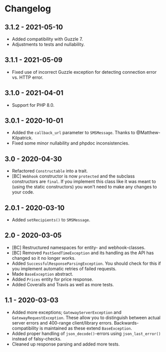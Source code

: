 # Changelog

## 3.1.2 - 2021-05-10
* Added compatibility with Guzzle 7.
* Adjustments to tests and nullability.

## 3.1.1 - 2021-05-09
* Fixed use of incorrect Guzzle exception for detecting connection error vs. HTTP error.

## 3.1.0 - 2021-04-01
* Support for PHP 8.0.

## 3.0.1 - 2020-10-01
* Added the `callback_url` parameter to `SMSMessage`. Thanks to @Matthew-Kilpatrick.
* Fixed some minor nullability and phpdoc inconsistencies.

## 3.0 - 2020-04-30
* Refactored `Constructable` into a trait.
* [BC] `Webhook` constructor is now `protected` and the subclass constructors are `final`. If you implement this class like it was meant to (using the static constructors) you won't need to make any changes to your code.

## 2.0.1 - 2020-03-10
* Added `setRecipients()` to `SMSMessage`.

## 2.0 - 2020-03-05
* [BC] Restructured namespaces for entity- and webhook-classes.
* [BC] Removed `PastSendTimeException` and its handling as the API has changed so it no longer works.
* Added `SuccessfulResponseParsingException`. You should check for this if you implement automatic retries of failed requests.
* Made `BaseException` abstract.
* Added `Prices` entity for price response.
* Added Coveralls and Travis as well as more tests.

## 1.1 - 2020-03-03
* Added more exceptions; `GatewayServerException` and `GatewayRequestException`. These allow you to distinguish between actual server errors and 400-range client/library errors. Backwards-compatibility is maintained as these extend `BaseException`.
* Added proper handling of `json_decode()`-errors using `json_last_error()` instead of falsy-checks.
* Cleaned up response parsing and added more tests.
